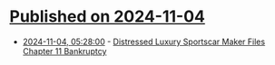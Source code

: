 # [Published on 2024-11-04](index.md)

* [2024-11-04, 05:28:00](https://soylentnews.org/article.pl?sid=24/11/03/0119209&from=rss) - [Distressed Luxury Sportscar Maker Files Chapter 11 Bankruptcy](https://soylentnews.org/article.pl?sid=24/11/03/0119209&from=rss)
